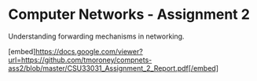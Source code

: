 # Computer Networks - Assignment 2
Understanding forwarding mechanisms in networking.

[embed]https://docs.google.com/viewer?url=https://github.com/tmoroney/compnets-ass2/blob/master/CSU33031_Assignment_2_Report.pdf[/embed]
